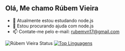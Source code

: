 ﻿## Olá, Me chamo Rúbem Vieira 

<!--
- 🔭 I’m currently working on ...
- 👯 I’m looking to collaborate on ...
- 💬 Ask me about ...
- 😄 Pronouns: ...
- ⚡ Fun fact: ...
-->

- 🌱 Atualmente estou estudando node.js
- 🤔 Estou procurando ajuda com node.js
- 📫 Contate-me pelo e-mail: rubemvn17@gmail.com
 
 ![Rúbem Vieira Status](https://github-readme-stats.vercel.app/api?username=rubemvn&show_icons=true&theme=tokyonight)
[![Top Linguagens](https://github-readme-stats.vercel.app/api/top-langs/?username=rubemvn&layout=compact&theme=tokyonight)](https://github.com/rubemvn/github-readme-stats)

##
